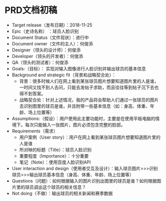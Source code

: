 # PRD文档初稿

- Target release（发布日期）：2018-11-25
- Epic（史诗名称） ：球员人脸识别
- Document Status（文件现状）：进行中
- Document owner（文件的主人）：何俊添
- Designer（领头的设计师）：何俊添
- Developer（领头的开发者）：何俊添
- QA（领头的测试者）：何俊添
- Goals:（目标）： 实现对输入图像进行人脸识别并输出球员的基本信息
- Background and strategic fit（背景和战略契合处）：
   - 背景：很多时候人们在网上看到某张球员图片想要知道图片里的人是谁，一时间又找不到人去问，只能去发帖子求助，而且往往等到帖子沉下去也得不到答案。
   - 战略契合处：针对上述情况，我的产品将会帮助人们通过一张球员的图片去识别图里的球员是谁，并且附带一些基本信息（如：身高、体重、年龄、场上位置等）
- Assumptions:（假设）：用户使用此主要功能时，主要是在使用平板电脑的情境下。每次只能输入一张图片，图片必须包含完整的脸部。
- Requirements（需求）   
  - 用户案例（User story）：用户在网上看到某张球员图片想要知道图片里的人是谁
  - 所对映的标题（Title）：球员人脸识别
  - 重要程度（Importance）：十分重要
  - 笔记（Note）：使用百度人脸识别API
- User interaction and design（使用者交互及设计）：输入球员图片>>>识别球员>>>输出球员基本信息（身高、体重、年龄、场上位置等）
- Questions（问题）：如何根据输入的图片识别出图里的球员是谁？如何根据图片里的球员调出这个球员的相关信息？
- Not doing（不做）：输出球员的相关新闻和赛季数据
